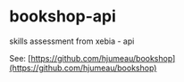 # bookshop-api
skills assessment from xebia - api 

See: [https://github.com/hjumeau/bookshop](https://github.com/hjumeau/bookshop)
